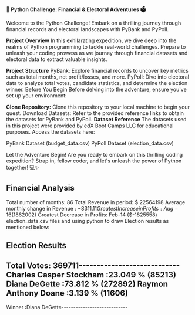 **🚀 Python Challenge: Financial & Electoral Adventures 🗳️**

Welcome to the Python Challenge! Embark on a thrilling journey through financial records and electoral landscapes with PyBank and PyPoll.

**Project Overview**
In this exhilarating expedition, we dive deep into the realms of Python programming to tackle real-world challenges. Prepare to unleash your coding prowess as we journey through financial datasets and electoral data to extract valuable insights.

**Project Structure**
PyBank: Explore financial records to uncover key metrics such as total months, net profit/losses, and more.
PyPoll: Dive into electoral data to analyze total votes, candidate statistics, and determine the election winner.
Before You Begin
Before delving into the adventure, ensure you've set up your environment:

**Clone Repository:** Clone this repository to your local machine to begin your quest.
Download Datasets: Refer to the provided reference links to obtain the datasets for PyBank and PyPoll.
**Dataset Reference**
The datasets used in this project were provided by edX Boot Camps LLC for educational purposes. Access the datasets here:

PyBank Dataset (budget_data.csv)
PyPoll Dataset (election_data.csv)

Let the Adventure Begin!
Are you ready to embark on this thrilling coding expedition? Strap in, fellow coder, and let's unleash the power of Python together! 💻✨

**Financial Analysis**
----------------------------
Total number of months: 86
Total Revenue in period: $ 22564198
Average monthly change in Revenue : $-8311.11
Greatest Increase in Profits: Aug-16 ($1862002)
Greatest Decrease in Profits: Feb-14 ($-1825558)
election_data.csv files and using python to draw Election results as mentioned below: 

**Election Results**
----------------------------
Total Votes: 369711----------------------------
Charles Casper Stockham :23.049 % (85213)
Diana DeGette :73.812 % (272892)
Raymon Anthony Doane :3.139 % (11606)
----------------------------
Winner :Diana DeGette----------------------------

